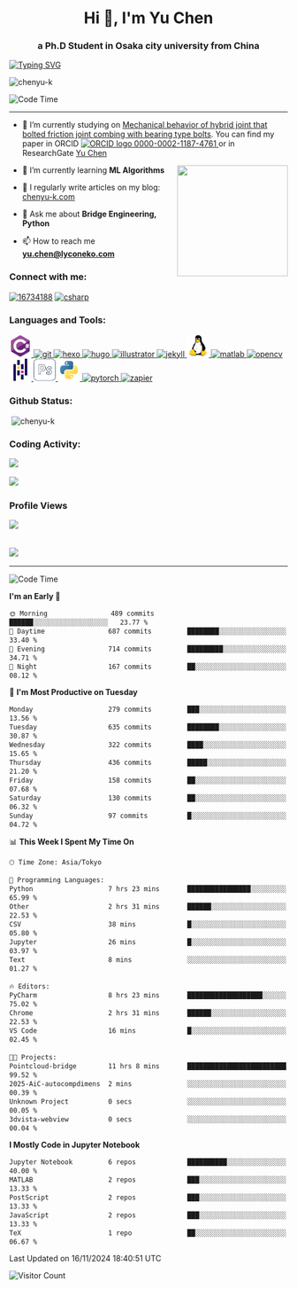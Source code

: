 <h1 align="center">Hi 👋, I'm Yu Chen 
</h1> 
<h3 align="center">a Ph.D Student in Osaka city university from China</h3>


[![Typing SVG](https://readme-typing-svg.herokuapp.com?color=E536F7&vCenter=true&lines=Nice+to+meet+you+~~~;I'm+gonna+crash+out+%F0%9F%92%A4)](https://git.io/typing-svg)
<p align="left"> <img src="https://komarev.com/ghpvc/?username=chenyu-k&label=Profile%20views&color=0e75b6&style=flat&color=ff69b4" alt="chenyu-k" /> </p>


![Code Time](https://wakatime.com/badge/user/498009ed-f9e3-4dd5-be78-f87e631a4431.svg)

---

- 🔭 I’m currently studying on [Mechanical behavior of hybrid joint that bolted friction joint combing with bearing type bolts](https://www.researchgate.net/profile/Yu-Chen-505).  You can find my paper in ORCID <a href="https://orcid.org/0000-0002-1187-4761"> <img alt="ORCID logo" src="https://info.orcid.org/wp-content/uploads/2019/11/orcid_16x16.png" width="16" height="16" /> 0000-0002-1187-4761 </a> or in ResearchGate [Yu Chen](https://www.researchgate.net/profile/Yu-Chen-505)

<img align="right" width="200" height="200" src="https://raw.githubusercontent.com/ChenYu-K/ChenYu-K/main/charts/raining-pixel.gif">
     
- 🌱 I’m currently learning **ML Algorithms**

- 📝 I regularly write articles on my blog: [chenyu-k.com](https://www.chenyu-k.com/)
- 💬 Ask me about **Bridge Engineering, Python**

- 📫 How to reach me **yu.chen@lyconeko.com**


<h3 align="left">Connect with me:</h3>
<p align="left">
<a href="https://stackoverflow.com/users/16734188" target="blank"><img align="center" src="https://raw.githubusercontent.com/rahuldkjain/github-profile-readme-generator/master/src/images/icons/Social/stack-overflow.svg" alt="16734188" height="30" width="40" /></a>
<a href="https://www.researchgate.net/profile/Yu-Chen-505" target="_blank" rel="noreferrer"> <img align="center" src="https://raw.githubusercontent.com/ChenYu-K/ChenYu-K/main/charts/researchgate.svg" alt="csharp" width="35" height="35"/> </a>
</p>



<h3 align="left">Languages and Tools:</h3>
<p align="left"> <a href="https://www.w3schools.com/cs/" target="_blank" rel="noreferrer"> <img src="https://raw.githubusercontent.com/devicons/devicon/master/icons/csharp/csharp-original.svg" alt="csharp" width="40" height="40"/> </a> <a href="https://git-scm.com/" target="_blank" rel="noreferrer"> <img src="https://www.vectorlogo.zone/logos/git-scm/git-scm-icon.svg" alt="git" width="40" height="40"/> </a> <a href="hexo.io/" target="_blank" rel="noreferrer"> <img src="https://www.vectorlogo.zone/logos/hexoio/hexoio-icon.svg" alt="hexo" width="40" height="40"/> </a> <a href="https://gohugo.io/" target="_blank" rel="noreferrer"> <img src="https://api.iconify.design/logos-hugo.svg" alt="hugo" width="40" height="40"/> </a> <a href="https://www.adobe.com/in/products/illustrator.html" target="_blank" rel="noreferrer"> <img src="https://www.vectorlogo.zone/logos/adobe_illustrator/adobe_illustrator-icon.svg" alt="illustrator" width="40" height="40"/> </a> <a href="https://jekyllrb.com/" target="_blank" rel="noreferrer"> <img src="https://www.vectorlogo.zone/logos/jekyllrb/jekyllrb-icon.svg" alt="jekyll" width="40" height="40"/> </a> <a href="https://www.linux.org/" target="_blank" rel="noreferrer"> <img src="https://raw.githubusercontent.com/devicons/devicon/master/icons/linux/linux-original.svg" alt="linux" width="40" height="40"/> </a> <a href="https://www.mathworks.com/" target="_blank" rel="noreferrer"> <img src="https://upload.wikimedia.org/wikipedia/commons/2/21/Matlab_Logo.png" alt="matlab" width="40" height="40"/> </a> <a href="https://opencv.org/" target="_blank" rel="noreferrer"> <img src="https://www.vectorlogo.zone/logos/opencv/opencv-icon.svg" alt="opencv" width="40" height="40"/> </a> <a href="https://pandas.pydata.org/" target="_blank" rel="noreferrer"> <img src="https://raw.githubusercontent.com/devicons/devicon/2ae2a900d2f041da66e950e4d48052658d850630/icons/pandas/pandas-original.svg" alt="pandas" width="40" height="40"/> </a> <a href="https://www.photoshop.com/en" target="_blank" rel="noreferrer"> <img src="https://raw.githubusercontent.com/devicons/devicon/master/icons/photoshop/photoshop-line.svg" alt="photoshop" width="40" height="40"/> </a> <a href="https://www.python.org" target="_blank" rel="noreferrer"> <img src="https://raw.githubusercontent.com/devicons/devicon/master/icons/python/python-original.svg" alt="python" width="40" height="40"/> </a> <a href="https://pytorch.org/" target="_blank" rel="noreferrer"> <img src="https://www.vectorlogo.zone/logos/pytorch/pytorch-icon.svg" alt="pytorch" width="40" height="40"/> </a> <a href="https://zapier.com" target="_blank" rel="noreferrer"> <img src="https://www.vectorlogo.zone/logos/zapier/zapier-icon.svg" alt="zapier" width="40" height="40"/> </a> </p>

<h3 align="left">Github Status:</h3>
<p>&nbsp;<img align="center" src="https://github-readme-stats.vercel.app/api?username=chenyu-k&show_icons=true&locale=en&theme=radical" alt="chenyu-k" /></p>





<h3 align="left"> Coding Activity: </h3>

![](https://wakatime.com/share/@498009ed-f9e3-4dd5-be78-f87e631a4431/9902a985-451f-4593-9085-c77a0f966044.svg)

<img src="https://user-images.githubusercontent.com/73097560/115834477-dbab4500-a447-11eb-908a-139a6edaec5c.gif">

### Profile Views

![](https://count.getloli.com/get/@chenyu-k?theme=asoul)
</br>


</br>

<img src="https://user-images.githubusercontent.com/73097560/115834477-dbab4500-a447-11eb-908a-139a6edaec5c.gif">

---

<!--START_SECTION:waka-->
![Code Time](http://img.shields.io/badge/Code%20Time-1%2C281%20hrs%2020%20mins-blue)

**I'm an Early 🐤** 

```text
🌞 Morning                489 commits         ██████░░░░░░░░░░░░░░░░░░░   23.77 % 
🌆 Daytime                687 commits         ████████░░░░░░░░░░░░░░░░░   33.40 % 
🌃 Evening                714 commits         █████████░░░░░░░░░░░░░░░░   34.71 % 
🌙 Night                  167 commits         ██░░░░░░░░░░░░░░░░░░░░░░░   08.12 % 
```
📅 **I'm Most Productive on Tuesday** 

```text
Monday                   279 commits         ███░░░░░░░░░░░░░░░░░░░░░░   13.56 % 
Tuesday                  635 commits         ████████░░░░░░░░░░░░░░░░░   30.87 % 
Wednesday                322 commits         ████░░░░░░░░░░░░░░░░░░░░░   15.65 % 
Thursday                 436 commits         █████░░░░░░░░░░░░░░░░░░░░   21.20 % 
Friday                   158 commits         ██░░░░░░░░░░░░░░░░░░░░░░░   07.68 % 
Saturday                 130 commits         ██░░░░░░░░░░░░░░░░░░░░░░░   06.32 % 
Sunday                   97 commits          █░░░░░░░░░░░░░░░░░░░░░░░░   04.72 % 
```


📊 **This Week I Spent My Time On** 

```text
🕑︎ Time Zone: Asia/Tokyo

💬 Programming Languages: 
Python                   7 hrs 23 mins       ████████████████░░░░░░░░░   65.99 % 
Other                    2 hrs 31 mins       ██████░░░░░░░░░░░░░░░░░░░   22.53 % 
CSV                      38 mins             █░░░░░░░░░░░░░░░░░░░░░░░░   05.80 % 
Jupyter                  26 mins             █░░░░░░░░░░░░░░░░░░░░░░░░   03.97 % 
Text                     8 mins              ░░░░░░░░░░░░░░░░░░░░░░░░░   01.27 % 

🔥 Editors: 
PyCharm                  8 hrs 23 mins       ███████████████████░░░░░░   75.02 % 
Chrome                   2 hrs 31 mins       ██████░░░░░░░░░░░░░░░░░░░   22.53 % 
VS Code                  16 mins             █░░░░░░░░░░░░░░░░░░░░░░░░   02.45 % 

🐱‍💻 Projects: 
Pointcloud-bridge        11 hrs 8 mins       █████████████████████████   99.52 % 
2025-AiC-autocompdimens  2 mins              ░░░░░░░░░░░░░░░░░░░░░░░░░   00.39 % 
Unknown Project          0 secs              ░░░░░░░░░░░░░░░░░░░░░░░░░   00.05 % 
3dvista-webview          0 secs              ░░░░░░░░░░░░░░░░░░░░░░░░░   00.04 % 
```

**I Mostly Code in Jupyter Notebook** 

```text
Jupyter Notebook         6 repos             ██████████░░░░░░░░░░░░░░░   40.00 % 
MATLAB                   2 repos             ███░░░░░░░░░░░░░░░░░░░░░░   13.33 % 
PostScript               2 repos             ███░░░░░░░░░░░░░░░░░░░░░░   13.33 % 
JavaScript               2 repos             ███░░░░░░░░░░░░░░░░░░░░░░   13.33 % 
TeX                      1 repo              ██░░░░░░░░░░░░░░░░░░░░░░░   06.67 % 
```




 Last Updated on 16/11/2024 18:40:51 UTC
<!--END_SECTION:waka-->

![Visitor Count](https://profile-counter.glitch.me/ChenYu-K/count.svg)



 




<!--  -->
<!-- # Powerby -->
<!-- [views-counter](https://github.com/antonkomarev/github-profile-views-counter) -->
<!--  -->
